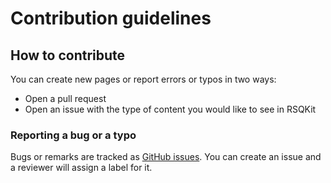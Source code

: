 # Contribution guidelines

## How to contribute 

You can create new pages or report errors or typos in two ways:
 - Open a pull request
 - Open an issue with the type of content you would like to see in RSQKit
 
 <!-- Not yet ready: - Use the GitHub web interface ([How to contribute](https://rdmkit.elixir-europe.org/how_to_contribute))-->

### Reporting a bug or a typo 

Bugs or remarks are tracked as [GitHub issues](https://github.com/EVERSE-ResearchSoftware/RSQKit/issues). You can create an issue and a reviewer will assign a label for it. 

